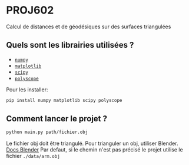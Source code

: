 # PROJ602
Calcul de distances et de géodésiques sur des surfaces triangulées

## Quels sont les librairies utilisées ?
- [`numpy`](https://numpy.org/)
- [`matplotlib`](https://matplotlib.org/)
- [`scipy`](https://www.scipy.org/)
- [`polyscope`](https://polyscope.run/)

Pour les installer:

```sh
pip install numpy matplotlib scipy polyscope
```

## Comment lancer le projet ?
```sh 
python main.py path/fichier.obj
```
Le fichier obj doit être triangulé. Pour trianguler un obj, utiliser Blender. [Docs Blender](https://docs.blender.org/manual/fr/dev/modeling/modifiers/generate/triangulate.html)
Par defaut, si le chemin n'est pas précisé le projet utilise le fichier `./data/arm.obj`


